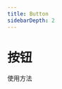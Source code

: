 ```yaml
---
title: Button
sidebarDepth: 2
---
```


# 按钮

使用方法

<ClientOnly>
  <button-demos></button-demos>
</ClientOnly>
